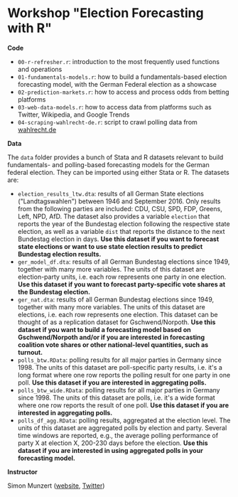 # Workshop "Election Forecasting with R"

**Code**

- `00-r-refresher.r`: introduction to the most frequently used functions and operations
- `01-fundamentals-models.r`: how to build a fundamentals-based election forecasting model, with the German Federal election as a showcase
- `02-prediction-markets.r`: how to access and process odds from betting platforms
- `03-web-data-models.r`: how to access data from platforms such as Twitter, Wikipedia, and Google Trends
- `04-scraping-wahlrecht-de.r`: script to crawl polling data from [wahlrecht.de](http://wahlrecht.de)


**Data**

The `data` folder provides a bunch of Stata and R datasets relevant to build fundamentals- and polling-based forecasting models for the German federal election. They can be imported using either Stata or R. The datasets are:

- `election_results_ltw.dta`: results of all German State elections ("Landtagswahlen") between 1946 and September 2016. Only results from the following parties are included: CDU, CSU, SPD, FDP, Greens, Left, NPD, AfD. The dataset also provides a variable `election` that reports the year of the Bundestag election following the respective state election, as well as a variable `dist` that reports the distance to the next Bundestag election in days. **Use this dataset if you want to forecast state elections or want to use state election results to predict Bundestag election results.**
- `ger_model_df.dta`: results of all German Bundestag elections since 1949, together with many more variables. The units of this dataset are election-party units, i.e. each row represents one party in one election. **Use this dataset if you want to forecast party-specific vote shares at the Bundestag election.**
- `ger_nat.dta`: results of all German Bundestag elections since 1949, together with many more variables. The units of this dataset are elections, i.e. each row represents one election. This dataset can be thought of as a replication dataset for Gschwend/Norpoth. **Use this dataset if you want to build a forecasting model based on Gschwend/Norpoth and/or if you are interested in forecasting coalition vote shares or other national-level quantities, such as turnout.**
- `polls_btw.RData`: polling results for all major parties in Germany since 1998. The units of this dataset are poll-specific party results, i.e. it's a long format where one row reports the polling result for one party in one poll. **Use this dataset if you are interested in aggregating polls.**
- `polls_btw_wide.RData`: polling results for all major parties in Germany since 1998. The units of this dataset are polls, i.e. it's a wide format where one row reports the result of one poll. **Use this dataset if you are interested in aggregating polls.**
- `polls_df_agg.RData`: polling results, aggregated at the election level. The units of this dataset are aggregated polls by election and party. Several time windows are reported, e.g., the average polling performance of party X at election X, 200-230 days before the election. **Use this dataset if you are interested in using aggregated polls in your forecasting model.**


**Instructor** 

Simon Munzert ([website](https://simonmunzert.github.io), [Twitter](https://twitter.com/simonsaysnothin))


